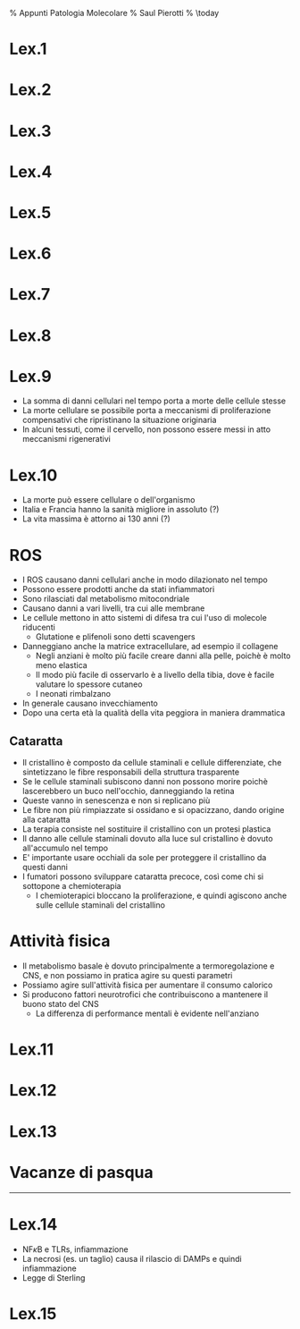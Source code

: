 % Appunti Patologia Molecolare
% Saul Pierotti
% \today

# Lex.1

# Lex.2

# Lex.3

# Lex.4

# Lex.5

# Lex.6

# Lex.7

# Lex.8

# Lex.9
+ La somma di danni cellulari nel tempo porta a morte delle cellule stesse
+ La morte cellulare se possibile porta a meccanismi di proliferazione compensativi che ripristinano la situazione originaria
+ In alcuni tessuti, come il cervello, non possono essere messi in atto meccanismi rigenerativi

# Lex.10
+ La morte può essere cellulare o dell'organismo
+ Italia e Francia hanno la sanità migliore in assoluto (?)
+ La vita massima è attorno ai 130 anni (?)

# ROS
+ I ROS causano danni cellulari anche in modo dilazionato nel tempo
+ Possono essere prodotti anche da stati infiammatori
+ Sono rilasciati dal metabolismo mitocondriale
+ Causano danni a vari livelli, tra cui alle membrane
+ Le cellule mettono in atto sistemi di difesa tra cui l'uso di molecole riducenti
	+ Glutatione e plifenoli sono detti scavengers
+ Danneggiano anche la matrice extracellulare, ad esempio il collagene
	+ Negli anziani è molto più facile creare danni alla pelle, poichè è molto meno elastica
	+ Il modo più facile di osservarlo è a livello della tibia, dove è facile valutare lo spessore cutaneo
	+ I neonati rimbalzano
+ In generale causano invecchiamento
+ Dopo una certa età la qualità della vita peggiora in maniera drammatica

## Cataratta
+ Il cristallino è composto da cellule staminali e cellule differenziate, che sintetizzano le fibre responsabili della struttura trasparente
+ Se le cellule staminali subiscono danni non possono morire poichè lascerebbero un buco nell'occhio, danneggiando la retina
+ Queste vanno in senescenza e non si replicano più
+ Le fibre non più rimpiazzate si ossidano e si opacizzano, dando origine alla cataratta
+ La terapia consiste nel sostituire il cristallino con un protesi plastica
+ Il danno alle cellule staminali dovuto alla luce sul cristallino è dovuto all'accumulo nel tempo
+ E' importante usare occhiali da sole per proteggere il cristallino da questi danni
+ I fumatori possono sviluppare cataratta precoce, così come chi si sottopone a chemioterapia
	+ I chemioterapici bloccano la proliferazione, e quindi agiscono anche sulle cellule staminali del cristallino


# Attività fisica
+ Il metabolismo basale è dovuto principalmente a termoregolazione e CNS, e non possiamo in pratica agire su questi parametri
+ Possiamo agire sull'attività fisica per aumentare il consumo calorico
+ Si producono fattori neurotrofici che contribuiscono a mantenere il buono stato del CNS
	+ La differenza di performance mentali è evidente nell'anziano

# Lex.11

# Lex.12

# Lex.13

# Vacanze di pasqua
***

# Lex.14
+ NF$\kappa$B e TLRs, infiammazione
+ La necrosi (es. un taglio) causa il rilascio di DAMPs e quindi infiammazione
+ Legge di Sterling

# Lex.15
